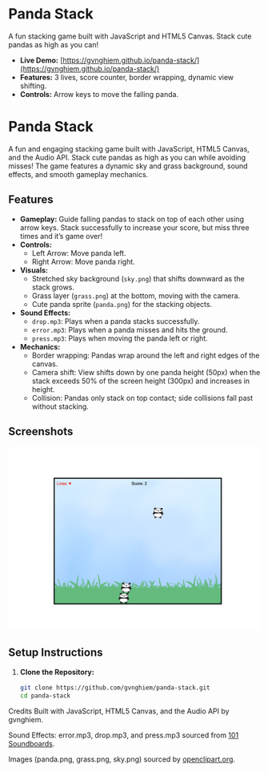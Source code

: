 # Panda Stack
A fun stacking game built with JavaScript and HTML5 Canvas. Stack cute pandas as high as you can!  
- **Live Demo:** [https://gvnghiem.github.io/panda-stack/](https://gvnghiem.github.io/panda-stack/)
- **Features:** 3 lives, score counter, border wrapping, dynamic view shifting.
- **Controls:** Arrow keys to move the falling panda.


# Panda Stack

A fun and engaging stacking game built with JavaScript, HTML5 Canvas, and the Audio API. Stack cute pandas as high as you can while avoiding misses! The game features a dynamic sky and grass background, sound effects, and smooth gameplay mechanics.


## Features
- **Gameplay:** Guide falling pandas to stack on top of each other using arrow keys. Stack successfully to increase your score, but miss three times and it’s game over!
- **Controls:** 
  - Left Arrow: Move panda left.
  - Right Arrow: Move panda right.
- **Visuals:**
  - Stretched sky background (`sky.png`) that shifts downward as the stack grows.
  - Grass layer (`grass.png`) at the bottom, moving with the camera.
  - Cute panda sprite (`panda.png`) for the stacking objects.
- **Sound Effects:**
  - `drop.mp3`: Plays when a panda stacks successfully.
  - `error.mp3`: Plays when a panda misses and hits the ground.
  - `press.mp3`: Plays when moving the panda left or right.
- **Mechanics:**
  - Border wrapping: Pandas wrap around the left and right edges of the canvas.
  - Camera shift: View shifts down by one panda height (50px) when the stack exceeds 50% of the screen height (300px) and increases in height.
  - Collision: Pandas only stack on top contact; side collisions fall past without stacking.

## Screenshots
![Gameplay Screenshot](screenshot.png) <!-- Add a screenshot if you have one -->

## Setup Instructions
1. **Clone the Repository:**
   ```bash
   git clone https://github.com/gvnghiem/panda-stack.git
   cd panda-stack

Credits
Built with JavaScript, HTML5 Canvas, and the Audio API by gvnghiem.

Sound Effects: error.mp3, drop.mp3, and press.mp3 sourced from [101 Soundboards](https://www.101soundboards.com/). 

Images (panda.png, grass.png, sky.png) sourced by [openclipart.org](https://openclipart.org/).

